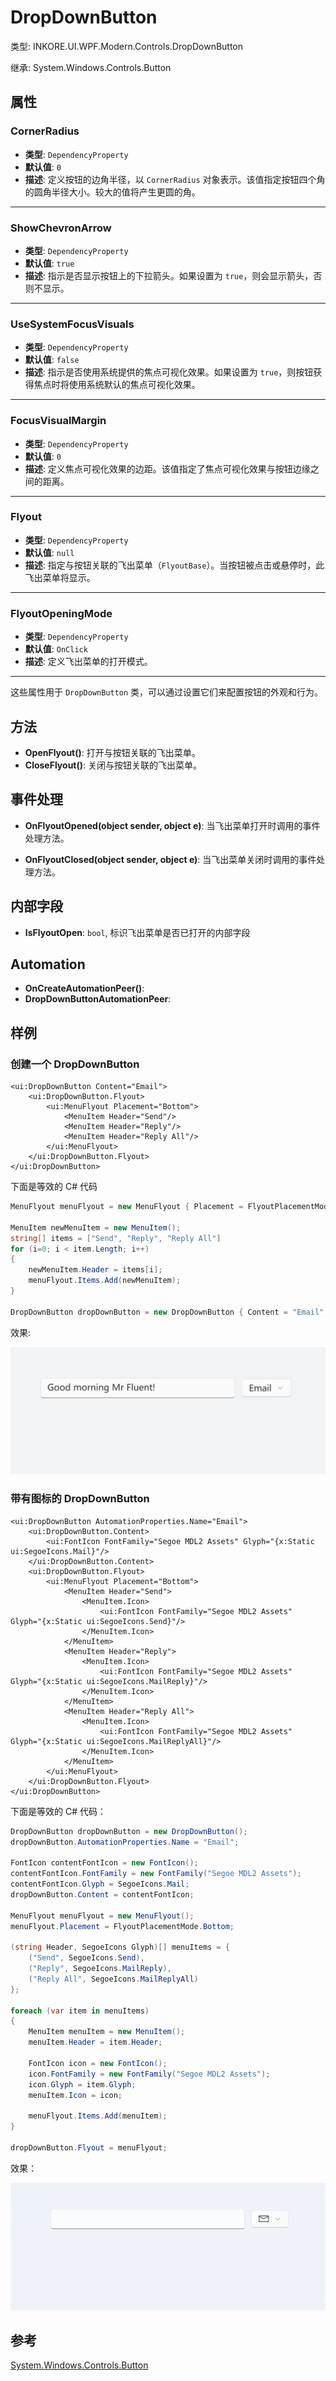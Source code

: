 # DropDownButton

类型: INKORE.UI.WPF.Modern.Controls.DropDownButton

继承: System.Windows.Controls.Button

## 属性

### CornerRadius

- **类型**: `DependencyProperty`
- **默认值**: `0`
- **描述**: 定义按钮的边角半径，以 `CornerRadius` 对象表示。该值指定按钮四个角的圆角半径大小。较大的值将产生更圆的角。

---

### ShowChevronArrow

- **类型**: `DependencyProperty`
- **默认值**: `true`
- **描述**: 指示是否显示按钮上的下拉箭头。如果设置为 `true`，则会显示箭头，否则不显示。

---

### UseSystemFocusVisuals

- **类型**: `DependencyProperty`
- **默认值**: `false`
- **描述**: 指示是否使用系统提供的焦点可视化效果。如果设置为 `true`，则按钮获得焦点时将使用系统默认的焦点可视化效果。

---

### FocusVisualMargin

- **类型**: `DependencyProperty`
- **默认值**: `0`
- **描述**: 定义焦点可视化效果的边距。该值指定了焦点可视化效果与按钮边缘之间的距离。

---

### Flyout

- **类型**: `DependencyProperty`
- **默认值**: `null`
- **描述**: 指定与按钮关联的飞出菜单（`FlyoutBase`）。当按钮被点击或悬停时，此飞出菜单将显示。

---

### FlyoutOpeningMode

- **类型**: `DependencyProperty`
- **默认值**: `OnClick`
- **描述**: 定义飞出菜单的打开模式。

---

这些属性用于 `DropDownButton` 类，可以通过设置它们来配置按钮的外观和行为。

## 方法
- **OpenFlyout()**: 打开与按钮关联的飞出菜单。
- **CloseFlyout()**: 关闭与按钮关联的飞出菜单。

## 事件处理
- **OnFlyoutOpened(object sender, object e)**: 当飞出菜单打开时调用的事件处理方法。

- **OnFlyoutClosed(object sender, object e)**: 当飞出菜单关闭时调用的事件处理方法。

## 内部字段
- **IsFlyoutOpen**: `bool`, 标识飞出菜单是否已打开的内部字段

## Automation
- **OnCreateAutomationPeer()**: 
- **DropDownButtonAutomationPeer**:

## 样例
### 创建一个 DropDownButton
```xaml
<ui:DropDownButton Content="Email">
    <ui:DropDownButton.Flyout>
        <ui:MenuFlyout Placement="Bottom">
            <MenuItem Header="Send"/>
            <MenuItem Header="Reply"/>
            <MenuItem Header="Reply All"/>
        </ui:MenuFlyout>
    </ui:DropDownButton.Flyout>
</ui:DropDownButton>
```

下面是等效的 C# 代码

```csharp
MenuFlyout menuFlyout = new MenuFlyout { Placement = FlyoutPlacementMode.Bottom };

MenuItem newMenuItem = new MenuItem();
string[] items = ["Send", "Reply", "Reply All"]
for (i=0; i < item.Length; i++)
{
    newMenuItem.Header = items[i];
    menuFlyout.Items.Add(newMenuItem);
}

DropDownButton dropDownButton = new DropDownButton { Content = "Email", Flyout = menuFlyout };
```

效果:

![t.gif](./../../images/DropDownButton/1.gif)

### 带有图标的 DropDownButton

```xaml
<ui:DropDownButton AutomationProperties.Name="Email">
    <ui:DropDownButton.Content>
        <ui:FontIcon FontFamily="Segoe MDL2 Assets" Glyph="{x:Static ui:SegoeIcons.Mail}"/>
    </ui:DropDownButton.Content>
    <ui:DropDownButton.Flyout>
        <ui:MenuFlyout Placement="Bottom">
            <MenuItem Header="Send">
                <MenuItem.Icon>
                    <ui:FontIcon FontFamily="Segoe MDL2 Assets" Glyph="{x:Static ui:SegoeIcons.Send}"/>
                </MenuItem.Icon>
            </MenuItem>
            <MenuItem Header="Reply">
                <MenuItem.Icon>
                    <ui:FontIcon FontFamily="Segoe MDL2 Assets" Glyph="{x:Static ui:SegoeIcons.MailReply}"/>
                </MenuItem.Icon>
            </MenuItem>
            <MenuItem Header="Reply All">
                <MenuItem.Icon>
                    <ui:FontIcon FontFamily="Segoe MDL2 Assets" Glyph="{x:Static ui:SegoeIcons.MailReplyAll}"/>
                </MenuItem.Icon>
            </MenuItem>
        </ui:MenuFlyout>
    </ui:DropDownButton.Flyout>
</ui:DropDownButton>
```

下面是等效的 C# 代码：

```csharp
DropDownButton dropDownButton = new DropDownButton();
dropDownButton.AutomationProperties.Name = "Email";

FontIcon contentFontIcon = new FontIcon();
contentFontIcon.FontFamily = new FontFamily("Segoe MDL2 Assets");
contentFontIcon.Glyph = SegoeIcons.Mail;
dropDownButton.Content = contentFontIcon;

MenuFlyout menuFlyout = new MenuFlyout();
menuFlyout.Placement = FlyoutPlacementMode.Bottom;

(string Header, SegoeIcons Glyph)[] menuItems = {
    ("Send", SegoeIcons.Send),
    ("Reply", SegoeIcons.MailReply),
    ("Reply All", SegoeIcons.MailReplyAll)
};

foreach (var item in menuItems)
{
    MenuItem menuItem = new MenuItem();
    menuItem.Header = item.Header;

    FontIcon icon = new FontIcon();
    icon.FontFamily = new FontFamily("Segoe MDL2 Assets");
    icon.Glyph = item.Glyph;
    menuItem.Icon = icon;

    menuFlyout.Items.Add(menuItem);
}

dropDownButton.Flyout = menuFlyout;
```

效果：

![](./../../images/DropDownButton/2.gif)

## 参考

[System.Windows.Controls.Button](Button.md)
